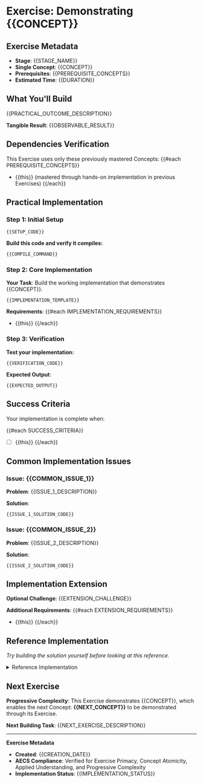# Exercise: Demonstrating {{CONCEPT}}

## Exercise Metadata

- **Stage**: {{STAGE_NAME}}
- **Single Concept**: {{CONCEPT}}
- **Prerequisites**: {{PREREQUISITE_CONCEPTS}}
- **Estimated Time**: {{DURATION}}

## What You'll Build

{{PRACTICAL_OUTCOME_DESCRIPTION}}

**Tangible Result**: {{OBSERVABLE_RESULT}}

## Dependencies Verification

This Exercise uses only these previously mastered Concepts:
{{#each PREREQUISITE_CONCEPTS}}
- {{this}} (mastered through hands-on implementation in previous Exercises)
{{/each}}

## Practical Implementation

### Step 1: Initial Setup

```{{LANGUAGE}}
{{SETUP_CODE}}
```

**Build this code and verify it compiles:**
```bash
{{COMPILE_COMMAND}}
```

### Step 2: Core Implementation

**Your Task**: Build the working implementation that demonstrates {{CONCEPT}}.

```{{LANGUAGE}}
{{IMPLEMENTATION_TEMPLATE}}
```

**Requirements**:
{{#each IMPLEMENTATION_REQUIREMENTS}}
- {{this}}
{{/each}}

### Step 3: Verification

**Test your implementation:**

```{{LANGUAGE}}
{{VERIFICATION_CODE}}
```

**Expected Output**:
```
{{EXPECTED_OUTPUT}}
```

## Success Criteria

Your implementation is complete when:

{{#each SUCCESS_CRITERIA}}
- [ ] {{this}}
{{/each}}

## Common Implementation Issues

### Issue: {{COMMON_ISSUE_1}}

**Problem**: {{ISSUE_1_DESCRIPTION}}

**Solution**: 
```{{LANGUAGE}}
{{ISSUE_1_SOLUTION_CODE}}
```

### Issue: {{COMMON_ISSUE_2}}

**Problem**: {{ISSUE_2_DESCRIPTION}}

**Solution**: 
```{{LANGUAGE}}
{{ISSUE_2_SOLUTION_CODE}}
```

## Implementation Extension

**Optional Challenge**: {{EXTENSION_CHALLENGE}}

**Additional Requirements**:
{{#each EXTENSION_REQUIREMENTS}}
- {{this}}
{{/each}}

## Reference Implementation

*Try building the solution yourself before looking at this reference.*

<details>
<summary>Reference Implementation</summary>

```{{LANGUAGE}}
{{REFERENCE_IMPLEMENTATION}}
```

**Key Implementation Notes**:
{{#each IMPLEMENTATION_NOTES}}
- {{this}}
{{/each}}

</details>

## Next Exercise

**Progressive Complexity**: This Exercise demonstrates {{CONCEPT}}, which enables the next Concept: **{{NEXT_CONCEPT}}** to be demonstrated through its Exercise.

**Next Building Task**: {{NEXT_EXERCISE_DESCRIPTION}}

---

**Exercise Metadata**
- **Created**: {{CREATION_DATE}}
- **AECS Compliance**: Verified for Exercise Primacy, Concept Atomicity, Applied Understanding, and Progressive Complexity
- **Implementation Status**: {{IMPLEMENTATION_STATUS}}